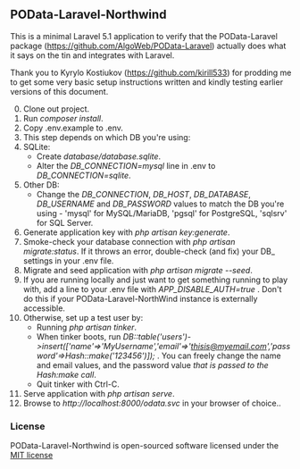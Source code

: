 ## POData-Laravel-Northwind

This is a minimal Laravel 5.1 application to verify that the POData-Laravel package (https://github.com/AlgoWeb/POData-Laravel) actually does what it says on the tin and integrates with Laravel.

Thank you to Kyrylo Kostiukov (https://github.com/kirill533) for prodding me to get some very basic setup instructions written and kindly testing earlier versions of this document.

0.  Clone out project.
1.  Run *composer install*.
2.  Copy .env.example to .env.
3.  This step depends on which DB you're using:
4. SQLite:
    -  Create *database/database.sqlite*.
    - Alter the *DB_CONNECTION=mysql* line in .env to *DB_CONNECTION=sqlite*.
5. Other DB:
    -  Change the *DB_CONNECTION*, *DB_HOST*, *DB_DATABASE*, *DB_USERNAME* and *DB_PASSWORD* values to match the DB you're using - 'mysql' for MySQL/MariaDB, 'pgsql' for PostgreSQL, 'sqlsrv' for SQL Server.
6.  Generate application key with *php artisan key:generate*.
7.  Smoke-check your database connection with *php artisan migrate:status*.  If it throws an error, double-check (and fix) your DB_ settings in your .env file.
8.  Migrate and seed application with *php artisan migrate --seed*.
9. If you are running locally and just want to get something running to play with, add a line to your .env file with *APP_DISABLE_AUTH=true* . Don't do this if your POData-Laravel-NorthWind instance is externally accessible.
10. Otherwise, set up a test user by:
    -   Running *php artisan tinker*.
    -   When tinker boots, run *DB::table('users')->insert(['name'=>'MyUsername','email'=>'thisis@myemail.com','password'=>Hash::make('123456')]);* .  You can freely change the name and email values, and the password value _that is passed to the *Hash:make* call_.
    -   Quit tinker with Ctrl-C.
11.  Serve application with *php artisan serve*.
12.  Browse to *http://localhost:8000/odata.svc* in your browser of choice..

### License

POData-Laravel-Northwind is open-sourced software licensed under the [MIT license](http://opensource.org/licenses/MIT)